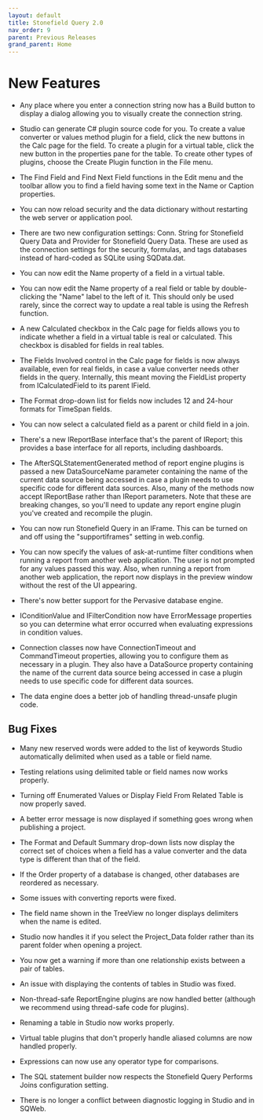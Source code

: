 ```yaml
---
layout: default
title: Stonefield Query 2.0
nav_order: 9
parent: Previous Releases
grand_parent: Home
---
```


# New Features

* Any place where you enter a connection string now has a Build button to display a dialog allowing you to visually create the connection string.

* Studio can generate C# plugin source code for you. To create a value converter or values method plugin for a field, click the new buttons in the Calc page for the field. To create a plugin for a virtual table, click the new button in the properties pane for the table. To create other types of plugins, choose the Create Plugin function in the File menu.

* The Find Field and Find Next Field functions in the Edit menu and the toolbar allow you to find a field having some text in the Name or Caption properties.

* You can now reload security and the data dictionary without restarting the web server or application pool.

* There are two new configuration settings: Conn. String for Stonefield Query Data and Provider for Stonefield Query Data. These are used as the connection settings for the security, formulas, and tags databases instead of hard-coded as SQLite using SQData.dat.

* You can now edit the Name property of a field in a virtual table.

* You can now edit the Name property of a real field or table by double-clicking the "Name" label to the left of it. This should only be used rarely, since the correct way to update a real table is using the Refresh function.

* A new Calculated checkbox in the Calc page for fields allows you to indicate whether a field in a virtual table is real or calculated. This checkbox is disabled for fields in real tables.

* The Fields Involved control in the Calc page for fields is now always available, even for real fields, in case a value converter needs other fields in the query. Internally, this meant moving the FieldList property from ICalculatedField to its parent IField.

* The Format drop-down list for fields now includes 12 and 24-hour formats for TimeSpan fields.

* You can now select a calculated field as a parent or child field in a join.

* There's a new IReportBase interface that's the parent of IReport; this provides a base interface for all reports, including dashboards.

* The AfterSQLStatementGenerated method of report engine plugins is passed a new DataSourceName parameter containing the name of the current data source being accessed in case a plugin needs to use specific code for different data sources. Also, many of the methods now accept IReportBase rather than IReport parameters. Note that these are breaking changes, so you'll need to update any report engine plugin you've created and recompile the plugin.

* You can now run Stonefield Query in an IFrame. This can be turned on and off using the "supportiframes" setting in web.config.

* You can now specify the values of ask-at-runtime filter conditions when running a report from another web application. The user is not prompted for any values passed this way. Also, when running a report from another web application, the report now displays in the preview window without the rest of the UI appearing.

* There's now better support for the Pervasive database engine.

* IConditionValue and IFilterCondition now have ErrorMessage properties so you can determine what error occurred when evaluating expressions in condition values.

* Connection classes now have ConnectionTimeout and CommandTimeout properties, allowing you to configure them as necessary in a plugin. They also have a DataSource property containing the name of the current data source being accessed in case a plugin needs to use specific code for different data sources.

* The data engine does a better job of handling thread-unsafe plugin code.

## Bug Fixes

* Many new reserved words were added to the list of keywords Studio automatically delimited when used as a table or field name.

* Testing relations using delimited table or field names now works properly.

* Turning off Enumerated Values or Display Field From Related Table is now properly saved.

* A better error message is now displayed if something goes wrong when publishing a project.

* The Format and Default Summary drop-down lists now display the correct set of choices when a field has a value converter and the data type is different than that of the field.

* If the Order property of a database is changed, other databases are reordered as necessary.

* Some issues with converting reports were fixed.

* The field name shown in the TreeView no longer displays delimiters when the name is edited.

* Studio now handles it if you select the Project_Data folder rather than its parent folder when opening a project.

* You now get a warning if more than one relationship exists between a pair of tables.

* An issue with displaying the contents of tables in Studio was fixed.

* Non-thread-safe ReportEngine plugins are now handled better (although we recommend using thread-safe code for plugins).

* Renaming a table in Studio now works properly.

* Virtual table plugins that don't properly handle aliased columns are now handled properly.

* Expressions can now use any operator type for comparisons.

* The SQL statement builder now respects the Stonefield Query Performs Joins configuration setting.

* There is no longer a conflict between diagnostic logging in Studio and in SQWeb.